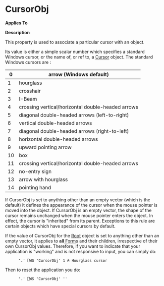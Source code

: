 




<h1 class="heading"><span class="name">CursorObj</span></h1>

**Applies To**


**Description**


This property is used to associate a particular cursor with an object.




Its
value is either a simple scalar number which specifies a standard Windows
cursor, or the name of, or ref to, a [Cursor](../a-z/cursor.md) object. The standard Windows cursors are :


| 0 | arrow (Windows default) |
| --- | ---  |
| 1 | hourglass |
| 2 | crosshair |
| 3 | I-Beam |
| 4 | crossing vertical/horizontal double-headed arrows |
| 5 | diagonal double-headed arrows (left-to-right) |
| 6 | vertical double-headed arrows |
| 7 | diagonal double-headed arrows (right-to-left) |
| 8 | horizontal double-headed arrows |
| 9 | upward pointing arrow |
| 10 | box |
| 11 | crossing vertical/horizontal double-headed arrows |
| 12 | no-entry sign |
| 13 | arrow with hourglass |
| 14 | pointing hand |



If CursorObj is set to anything other than an empty vector (which is the
default) it defines the appearance of the cursor when the mouse pointer is moved
into the object. If CursorObj is an empty vector, the shape of the cursor
remains unchanged when the mouse pointer enters the object. In effect, the
cursor is "inherited" from its parent. Exceptions to this rule are
certain objects which have special cursors by default.



If the value of CursorObj for the [Root](../a-z/root.md) object
is set to anything other than an empty vector, it applies to **all**[ Form](../a-z/form.md)s
and their children, irrespective of their own CursorObj values. Therefore, if
you want to indicate that your application is "working" and is not
responsive to input, you can simply do:
```apl
      '.' ⎕WS 'CursorObj' 1 ⍝ Hourglass cursor
```


Then to reset the application you do:
```apl
      '.' ⎕WS 'CursorObj' ''
```



